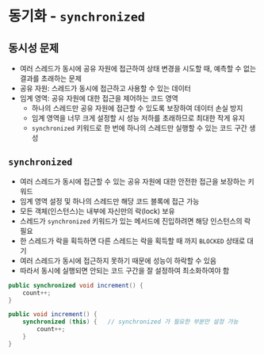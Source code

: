 # 동기화 - `synchronized`
## 동시성 문제
- 여러 스레드가 동시에 공유 자원에 접근하여 상태 변경을 시도할 때, 예측할 수 없는 결과를 초래하는 문제
- 공유 자원: 스레드가 동시에 접근하고 사용할 수 있는 데이터
- 임계 영역: 공유 자원에 대한 접근을 제어하는 코드 영역
  - 하나의 스레드만 공유 자원에 접근할 수 있도록 보장하여 데이터 손실 방지
  - 임계 영역을 너무 크게 설정할 시 성능 저하를 초래하므로 최대한 작게 유지
  - `synchronized` 키워드로 한 번에 하나의 스레드만 실행할 수 있는 코드 구간 생성
## `synchronized`
- 여러 스레드가 동시에 접근할 수 있는 공유 자원에 대한 안전한 접근을 보장하는 키워드
- 임계 영역 설정 및 하나의 스레드만 해당 코드 블록에 접근 가능
- 모든 객체(인스턴스)는 내부에 자신만의 락(lock) 보유
- 스레드가 `synchronized` 키워드가 있는 메서드에 진입하려면 해당 인스턴스의 락 필요
- 한 스레드가 락을 획득하면 다른 스레드는 락을 획득할 때 까지 `BLOCKED` 상태로 대기
- 여러 스레드가 동시에 접근하지 못하기 때문에 성능이 하락할 수 있음
- 따라서 동시에 실행되면 안되는 코드 구간을 잘 설정하여 최소화하여야 함
```java
public synchronized void increment() {
    count++;
}
```
```java
public void increment() {
    synchronized (this) {   // synchronized 가 필요한 부분만 설정 가능
        count++;
    }
}
```